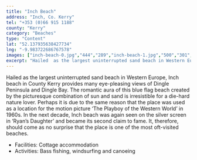 ```yaml
---
title: "Inch Beach"
address: "Inch, Co. Kerry"
tel: "+353 (0)66 915 1188"
county: "Kerry"
category: "Beaches"
type: "Content"
lat: "52.137935638427734"
lng: "-9.983722686767578"
images: ["inch-beach-0.jpg","444","289","inch-beach-1.jpg","500","301","inch-beach-3.jpg","500","209","inch-beach-4.jpg","500","209"]
excerpt: "Hailed  as the largest uninterrupted sand beach in Western Europe, Inch beach in County  Kerry provides many eye-pleasing views of Dingle Peninsula an..."
---
```

<p>Hailed  as the largest uninterrupted sand beach in Western Europe, Inch beach in County  Kerry provides many eye-pleasing views of Dingle Peninsula and Dingle Bay. The  romantic aura of this blue flag beach created by the picturesque combination of  sun and sand is irresistible for a die-hard nature lover. Perhaps it is due to  the same reason that the place was used as a location for the motion picture  ‘The Playboy of the Western World’ in 1960s. In the next decade, Inch beach was  again seen on the silver screen in ‘Ryan’s Daughter’ and became its second  claim to fame. It, therefore, should come as no surprise that the place is one  of the most oft-visited beaches. </p>
<ul>
  <li>Facilities: Cottage accommodation </li>
  <li>Activities: Bass fishing, windsurfing and canoeing</li>
</ul>